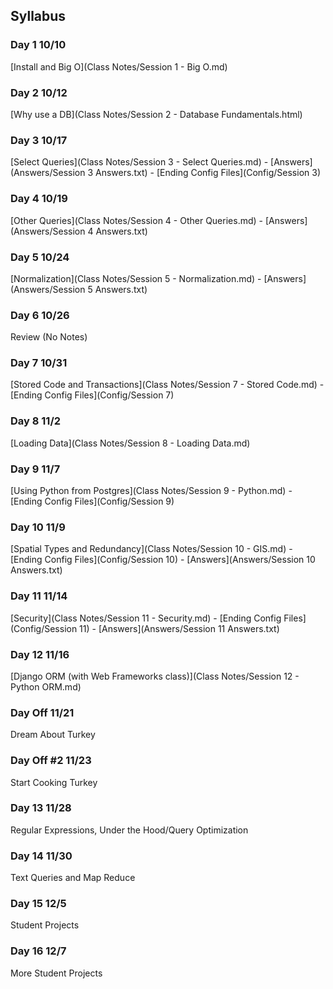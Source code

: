 ## Syllabus
### Day 1 10/10
[Install and Big O](Class Notes/Session 1 - Big O.md)
### Day 2 10/12
[Why use a DB](Class Notes/Session 2 - Database Fundamentals.html)
### Day 3 10/17
[Select Queries](Class Notes/Session 3 - Select Queries.md) -  [Answers](Answers/Session 3 Answers.txt) - [Ending Config Files](Config/Session 3)
### Day 4 10/19
[Other Queries](Class Notes/Session 4 - Other Queries.md) - [Answers](Answers/Session 4 Answers.txt)
### Day 5 10/24
[Normalization](Class Notes/Session 5 - Normalization.md) - [Answers](Answers/Session 5 Answers.txt)
### Day 6 10/26
Review (No Notes)
### Day 7 10/31
[Stored Code and Transactions](Class Notes/Session 7 - Stored Code.md) - [Ending Config Files](Config/Session 7)
### Day 8 11/2
[Loading Data](Class Notes/Session 8 - Loading Data.md)
### Day 9 11/7
[Using Python from Postgres](Class Notes/Session 9 - Python.md) - [Ending Config Files](Config/Session 9)
### Day 10 11/9
[Spatial Types and Redundancy](Class Notes/Session 10 - GIS.md) - [Ending Config Files](Config/Session 10) - [Answers](Answers/Session 10 Answers.txt)
### Day 11 11/14
[Security](Class Notes/Session 11 - Security.md) - [Ending Config Files](Config/Session 11) - [Answers](Answers/Session 11 Answers.txt)
### Day 12 11/16
[Django ORM (with Web Frameworks class)](Class Notes/Session 12 - Python ORM.md)
### Day Off 11/21
Dream About Turkey
### Day Off #2 11/23
Start Cooking Turkey
### Day 13 11/28
Regular Expressions, Under the Hood/Query Optimization
### Day 14 11/30
Text Queries and Map Reduce
### Day 15 12/5
Student Projects
### Day 16 12/7
More Student Projects
